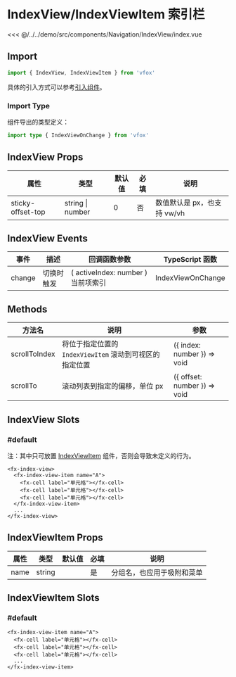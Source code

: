 # IndexView/IndexViewItem 索引栏

<CodeDemo name="IndexView">

<<< @/../../demo/src/components/Navigation/IndexView/index.vue

</CodeDemo>

## Import

```js
import { IndexView, IndexViewItem } from 'vfox'
```

具体的引入方式可以参考[引入组件](../guide/import.md)。

### Import Type

组件导出的类型定义：

```ts
import type { IndexViewOnChange } from 'vfox'
```

## IndexView Props

| 属性              | 类型             | 默认值 | 必填 | 说明                        |
| ----------------- | ---------------- | ------ | ---- | --------------------------- |
| sticky-offset-top | string \| number | 0      | 否   | 数值默认是 px，也支持 vw/vh |

## IndexView Events

| 事件   | 描述       | 回调函数参数                       | TypeScript 函数   |
| ------ | ---------- | ---------------------------------- | ----------------- |
| change | 切换时触发 | ( activeIndex: number ) 当前项索引 | IndexViewOnChange |

## Methods

| 方法名        | 说明                                                    | 参数                         |
| ------------- | ------------------------------------------------------- | ---------------------------- |
| scrollToIndex | 将位于指定位置的 `IndexViewItem` 滚动到可视区的指定位置 | ({ index: number }) => void  |
| scrollTo      | 滚动列表到指定的偏移，单位 px                           | ({ offset: number }) => void |

## IndexView Slots

### #default

注：其中只可放置 [IndexViewItem](./IndexView.md#indexviewitem-索引子项) 组件，否则会导致未定义的行为。

```vue
<fx-index-view>
  <fx-index-view-item name="A">
    <fx-cell label="单元格"></fx-cell>
    <fx-cell label="单元格"></fx-cell>
    <fx-cell label="单元格"></fx-cell>
  </fx-index-view-item>
  ...
</fx-index-view>
```

## IndexViewItem Props

| 属性 | 类型   | 默认值 | 必填 | 说明                       |
| ---- | ------ | ------ | ---- | -------------------------- |
| name | string |        | 是   | 分组名，也应用于吸附和菜单 |

## IndexViewItem Slots

### #default

```vue
<fx-index-view-item name="A">
  <fx-cell label="单元格"></fx-cell>
  <fx-cell label="单元格"></fx-cell>
  <fx-cell label="单元格"></fx-cell>
  ...
</fx-index-view-item>
```
